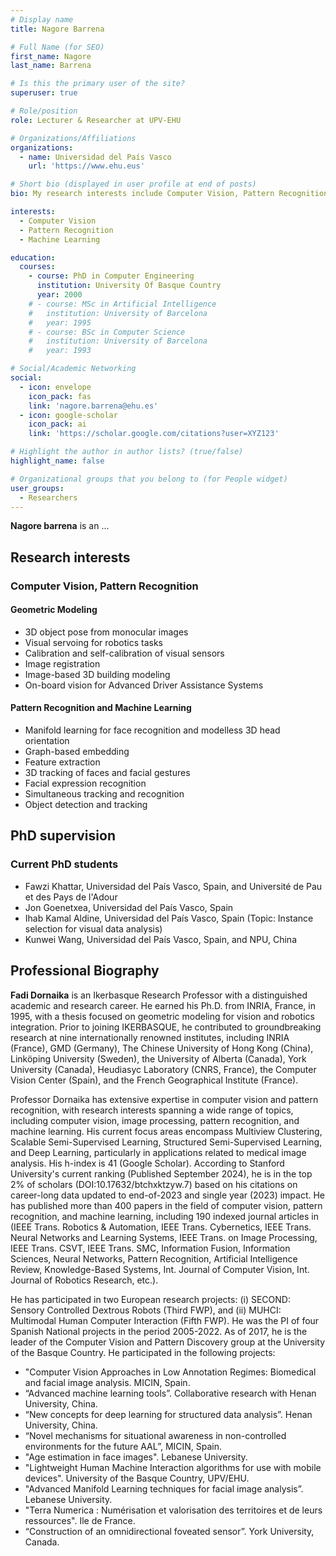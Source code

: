 ```yaml
---
# Display name
title: Nagore Barrena

# Full Name (for SEO)
first_name: Nagore  
last_name: Barrena

# Is this the primary user of the site?
superuser: true

# Role/position
role: Lecturer & Researcher at UPV-EHU

# Organizations/Affiliations
organizations:
  - name: Universidad del País Vasco
    url: 'https://www.ehu.eus'

# Short bio (displayed in user profile at end of posts)
bio: My research interests include Computer Vision, Pattern Recognition, and Machine Learning.

interests:
  - Computer Vision
  - Pattern Recognition
  - Machine Learning

education:
  courses:
    - course: PhD in Computer Engineering
      institution: University Of Basque Country
      year: 2000
    # - course: MSc in Artificial Intelligence
    #   institution: University of Barcelona
    #   year: 1995
    # - course: BSc in Computer Science
    #   institution: University of Barcelona
    #   year: 1993

# Social/Academic Networking
social:
  - icon: envelope
    icon_pack: fas
    link: 'nagore.barrena@ehu.es'
  - icon: google-scholar
    icon_pack: ai
    link: 'https://scholar.google.com/citations?user=XYZ123'

# Highlight the author in author lists? (true/false)
highlight_name: false

# Organizational groups that you belong to (for People widget)
user_groups:
  - Researchers
---
```


**Nagore barrena** is an ...
## Research interests

### Computer Vision, Pattern Recognition

#### Geometric Modeling

- 3D object pose from monocular images
- Visual servoing for robotics tasks
- Calibration and self-calibration of visual sensors
- Image registration
- Image-based 3D building modeling
- On-board vision for Advanced Driver Assistance Systems

#### Pattern Recognition and Machine Learning

- Manifold learning for face recognition and modelless 3D head orientation
- Graph-based embedding
- Feature extraction
- 3D tracking of faces and facial gestures
- Facial expression recognition
- Simultaneous tracking and recognition
- Object detection and tracking

## PhD supervision

### Current PhD students

- Fawzi Khattar, Universidad del País Vasco, Spain, and Université de Pau et des Pays de l'Adour
- Jon Goenetxea, Universidad del País Vasco, Spain
- Ihab Kamal Aldine, Universidad del País Vasco, Spain (Topic: Instance selection for visual data analysis)
- Kunwei Wang, Universidad del País Vasco, Spain, and NPU, China

## Professional Biography

**Fadi Dornaika** is an Ikerbasque Research Professor with a distinguished academic and research career. He earned his Ph.D. from INRIA, France, in 1995, with a thesis focused on geometric modeling for vision and robotics integration. Prior to joining IKERBASQUE, he contributed to groundbreaking research at nine internationally renowned institutes, including INRIA (France), GMD (Germany), The Chinese University of Hong Kong (China), Linköping University (Sweden), the University of Alberta (Canada), York University (Canada), Heudiasyc Laboratory (CNRS, France), the Computer Vision Center (Spain), and the French Geographical Institute (France).

Professor Dornaika has extensive expertise in computer vision and pattern recognition, with research interests spanning a wide range of topics, including computer vision, image processing, pattern recognition, and machine learning. His current focus areas encompass Multiview Clustering, Scalable Semi-Supervised Learning, Structured Semi-Supervised Learning, and Deep Learning, particularly in applications related to medical image analysis. His h-index is 41 (Google Scholar). According to Stanford University's current ranking (Published September 2024), he is in the top 2% of scholars (DOI:10.17632/btchxktzyw.7) based on his citations on career-long data updated to end-of-2023 and single year (2023) impact. He has published more than 400 papers in the field of computer vision, pattern recognition, and machine learning, including 190 indexed journal articles in (IEEE Trans. Robotics & Automation, IEEE Trans. Cybernetics, IEEE Trans. Neural Networks and Learning Systems, IEEE Trans. on Image Processing, IEEE Trans. CSVT, IEEE Trans. SMC, Information Fusion, Information Sciences, Neural Networks, Pattern Recognition, Artificial Intelligence Review, Knowledge-Based Systems, Int. Journal of Computer Vision, Int. Journal of Robotics Research, etc.).

He has participated in two European research projects: (i) SECOND: Sensory Controlled Dextrous Robots (Third FWP), and (ii) MUHCI: Multimodal Human Computer Interaction (Fifth FWP). He was the PI of four Spanish National projects in the period 2005-2022. As of 2017, he is the leader of the Computer Vision and Pattern Discovery group at the University of the Basque Country. He participated in the following projects:
- "Computer Vision Approaches in Low Annotation Regimes: Biomedical and facial image analysis. MICIN, Spain.
- “Advanced machine learning tools”. Collaborative research with Henan University, China.
- “New concepts for deep learning for structured data analysis”. Henan University, China.
- “Novel mechanisms for situational awareness in non-controlled environments for the future AAL”, MICIN, Spain.
- "Age estimation in face images". Lebanese University.
- "Lightweight Human Machine Interaction algorithms for use with mobile devices". University of the Basque Country, UPV/EHU.
- "Advanced Manifold Learning techniques for facial image analysis”. Lebanese University.
- "Terra Numerica : Numérisation et valorisation des territoires et de leurs ressources". Ile de France.
- “Construction of an omnidirectional foveated sensor”. York University, Canada.



